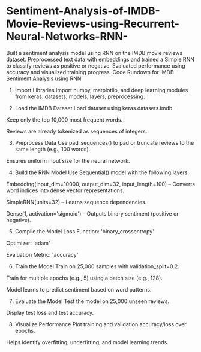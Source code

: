 # Sentiment-Analysis-of-IMDB-Movie-Reviews-using-Recurrent-Neural-Networks-RNN-
Built a sentiment analysis model using RNN on the IMDB movie reviews dataset. Preprocessed text data with embeddings and trained a Simple RNN to classify reviews as positive or negative. Evaluated performance using accuracy and visualized training progress.
Code Rundown for IMDB Sentiment Analysis using RNN
 1. Import Libraries
Import numpy, matplotlib, and deep learning modules from keras:
datasets, models, layers, preprocessing.

2. Load the IMDB Dataset
Load dataset using keras.datasets.imdb.

Keep only the top 10,000 most frequent words.

Reviews are already tokenized as sequences of integers.

3. Preprocess Data
Use pad_sequences() to pad or truncate reviews to the same length (e.g., 100 words).

Ensures uniform input size for the neural network.

4. Build the RNN Model
Use Sequential() model with the following layers:

Embedding(input_dim=10000, output_dim=32, input_length=100) – Converts word indices into dense vector representations.

SimpleRNN(units=32) – Learns sequence dependencies.

Dense(1, activation='sigmoid') – Outputs binary sentiment (positive or negative).

5. Compile the Model
Loss Function: 'binary_crossentropy'

Optimizer: 'adam'

Evaluation Metric: 'accuracy'

6. Train the Model
Train on 25,000 samples with validation_split=0.2.

Train for multiple epochs (e.g., 5) using a batch size (e.g., 128).

Model learns to predict sentiment based on word patterns.

 7. Evaluate the Model
Test the model on 25,000 unseen reviews.

Display test loss and test accuracy.

8. Visualize Performance
Plot training and validation accuracy/loss over epochs.

Helps identify overfitting, underfitting, and model learning trends.

